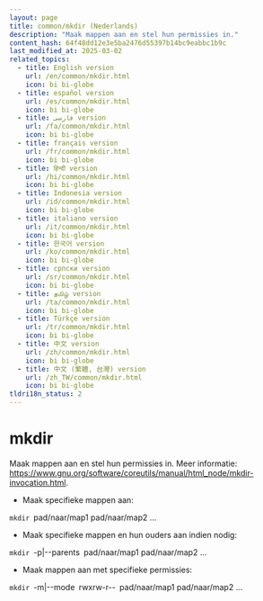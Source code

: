 ```yaml
---
layout: page
title: common/mkdir (Nederlands)
description: "Maak mappen aan en stel hun permissies in."
content_hash: 64f48dd12e3e5ba2476d55397b14bc9eabbc1b9c
last_modified_at: 2025-03-02
related_topics:
  - title: English version
    url: /en/common/mkdir.html
    icon: bi bi-globe
  - title: español version
    url: /es/common/mkdir.html
    icon: bi bi-globe
  - title: فارسی version
    url: /fa/common/mkdir.html
    icon: bi bi-globe
  - title: français version
    url: /fr/common/mkdir.html
    icon: bi bi-globe
  - title: हिन्दी version
    url: /hi/common/mkdir.html
    icon: bi bi-globe
  - title: Indonesia version
    url: /id/common/mkdir.html
    icon: bi bi-globe
  - title: italiano version
    url: /it/common/mkdir.html
    icon: bi bi-globe
  - title: 한국어 version
    url: /ko/common/mkdir.html
    icon: bi bi-globe
  - title: српски version
    url: /sr/common/mkdir.html
    icon: bi bi-globe
  - title: தமிழ் version
    url: /ta/common/mkdir.html
    icon: bi bi-globe
  - title: Türkçe version
    url: /tr/common/mkdir.html
    icon: bi bi-globe
  - title: 中文 version
    url: /zh/common/mkdir.html
    icon: bi bi-globe
  - title: 中文 (繁體, 台灣) version
    url: /zh_TW/common/mkdir.html
    icon: bi bi-globe
tldri18n_status: 2
---
```

# mkdir

Maak mappen aan en stel hun permissies in.
Meer informatie: <https://www.gnu.org/software/coreutils/manual/html_node/mkdir-invocation.html>.

- Maak specifieke mappen aan:

`mkdir `<span class="tldr-var badge badge-pill bg-dark-lm bg-white-dm text-white-lm text-dark-dm font-weight-bold">pad/naar/map1 pad/naar/map2 ...</span>

- Maak specifieke mappen en hun ouders aan indien nodig:

`mkdir `<span class="tldr-var badge badge-pill bg-dark-lm bg-white-dm text-white-lm text-dark-dm font-weight-bold">-p|--parents</span>` `<span class="tldr-var badge badge-pill bg-dark-lm bg-white-dm text-white-lm text-dark-dm font-weight-bold">pad/naar/map1 pad/naar/map2 ...</span>

- Maak mappen aan met specifieke permissies:

`mkdir `<span class="tldr-var badge badge-pill bg-dark-lm bg-white-dm text-white-lm text-dark-dm font-weight-bold">-m|--mode</span>` `<span class="tldr-var badge badge-pill bg-dark-lm bg-white-dm text-white-lm text-dark-dm font-weight-bold">rwxrw-r--</span>` `<span class="tldr-var badge badge-pill bg-dark-lm bg-white-dm text-white-lm text-dark-dm font-weight-bold">pad/naar/map1 pad/naar/map2 ...</span>
